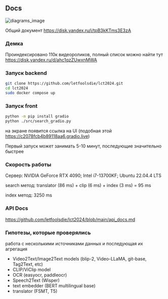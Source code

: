 ## Docs

![diagrams_image](https://github.com/letfoolsdie/lct2024/assets/15076754/a91eee43-eb91-4c01-8f4e-3ce2d809e15e)

Общий документ https://disk.yandex.ru/i/tpB3kKTms3E3zA

### Демка

Проиндексировано 110к видеороликов, полный список можно найти тут https://disk.yandex.ru/d/ahc1qzZUwxnMWA

### Запуск backend

```bash
git clone https://github.com/letfoolsdie/lct2024.git
cd lct2024
sudo docker compose up
```

### Запуск front

```bash
python -m pip install gradio
python ./src/search_gradio.py
```
на экране появится ссылка на UI (подобная этой https://c2078fcb4b89118aa6.gradio.live)

Первый запуск может занимать 5-10 минут, последующие значительно быстрее

### Скорость работы

Сервер: NVIDIA GeForce RTX 4090; Intel i7-13700KF; Ubuntu 22.04.4 LTS

search метод: translator (86 ms) + clip (6 ms) + index (3 ms) = 95 ms

index метод: 3250 ms

### API Docs

https://github.com/letfoolsdie/lct2024/blob/main/api_docs.md

### Гипотезы, которые проверялись

работа с несколькими источниками данных и последующая их агрегация 

* Video2Text/Image2Text models (blip-2, Video-LLaMA, git-base, Tag2Text, etc)
* CLIP/ViClip model
* OCR (easyocr, paddleocr)
* Speech2Text (Wisper)
* text embedder (BERT multilingual base)
* translator (FSMT, T5)


